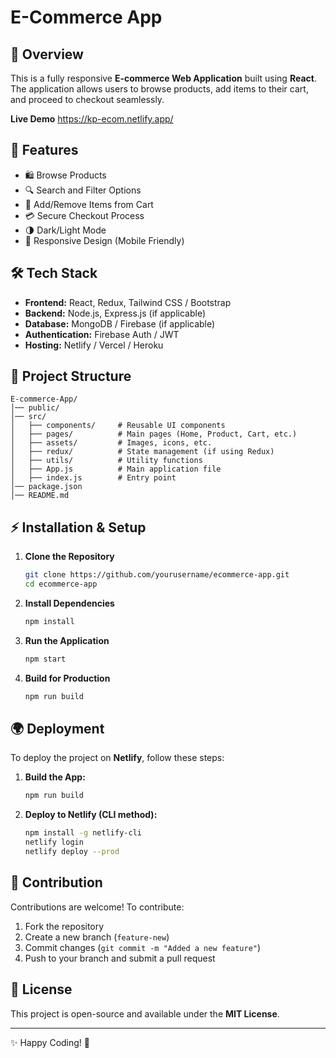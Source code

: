 # E-Commerce App

## 🚀 Overview
This is a fully responsive **E-commerce Web Application** built using **React**. The application allows users to browse products, add items to their cart, and proceed to checkout seamlessly.

**Live Demo** https://kp-ecom.netlify.app/

## 🌟 Features
- 🛍️ Browse Products
- 🔍 Search and Filter Options
- 🛒 Add/Remove Items from Cart
- 💳 Secure Checkout Process
- 🌗 Dark/Light Mode
- 📱 Responsive Design (Mobile Friendly)

## 🛠️ Tech Stack
- **Frontend:** React, Redux, Tailwind CSS / Bootstrap
- **Backend:** Node.js, Express.js (if applicable)
- **Database:** MongoDB / Firebase (if applicable)
- **Authentication:** Firebase Auth / JWT
- **Hosting:** Netlify / Vercel / Heroku

## 📂 Project Structure
```
E-commerce-App/
│── public/
│── src/
│   ├── components/     # Reusable UI components
│   ├── pages/          # Main pages (Home, Product, Cart, etc.)
│   ├── assets/         # Images, icons, etc.
│   ├── redux/          # State management (if using Redux)
│   ├── utils/          # Utility functions
│   ├── App.js          # Main application file
│   ├── index.js        # Entry point
│── package.json
│── README.md
```

## ⚡ Installation & Setup
1. **Clone the Repository**
   ```sh
   git clone https://github.com/yourusername/ecommerce-app.git
   cd ecommerce-app
   ```
2. **Install Dependencies**
   ```sh
   npm install
   ```
3. **Run the Application**
   ```sh
   npm start
   ```
4. **Build for Production**
   ```sh
   npm run build
   ```

## 🌍 Deployment
To deploy the project on **Netlify**, follow these steps:
1. **Build the App:**
   ```sh
   npm run build
   ```
2. **Deploy to Netlify (CLI method):**
   ```sh
   npm install -g netlify-cli
   netlify login
   netlify deploy --prod
   ```

## 🤝 Contribution
Contributions are welcome! To contribute:
1. Fork the repository
2. Create a new branch (`feature-new`)
3. Commit changes (`git commit -m "Added a new feature"`)
4. Push to your branch and submit a pull request

## 📜 License
This project is open-source and available under the **MIT License**.

---
✨ Happy Coding! 🚀

